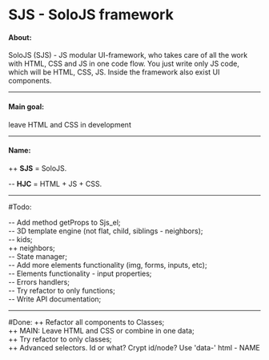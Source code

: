 # SJS - SoloJS framework
#### About:
SoloJS (SJS) - JS modular UI-framework, who takes care of all the work with HTML, CSS and JS in one code flow. 
You just write only JS code, which will be HTML, CSS, JS. Inside the framework also exist UI components.
___

#### Main goal:
leave HTML and CSS in development <br>
___

#### Name:
++ **SJS** = SoloJS. <br>

-- **HJC** = HTML + JS + CSS. <br>

___

#Todo:

-- Add method getProps to Sjs_el; <br>
-- 3D template engine (not flat, child, siblings - neighbors); <br>
    -- kids; <br>
    ++ neighbors; <br>
-- State manager; <br>
-- Add more elements functionality (img, forms, inputs, etc); <br>
-- Elements functionality - input properties; <br>
-- Errors handlers; <br>
-- Try refactor to only functions; <br>
-- Write API documentation; <br>

___

#Done:
++ Refactor all components to Classes; <br>
++ MAIN: Leave HTML and CSS or combine in one data; <br>
++ Try refactor to only classes; <br>
++ Advanced selectors. Id or what? Crypt id/node? Use 'data-' html - NAME <br>
